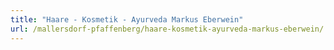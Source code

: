 ```yaml
---
title: "Haare - Kosmetik - Ayurveda Markus Eberwein"
url: /mallersdorf-pfaffenberg/haare-kosmetik-ayurveda-markus-eberwein/
---
```

